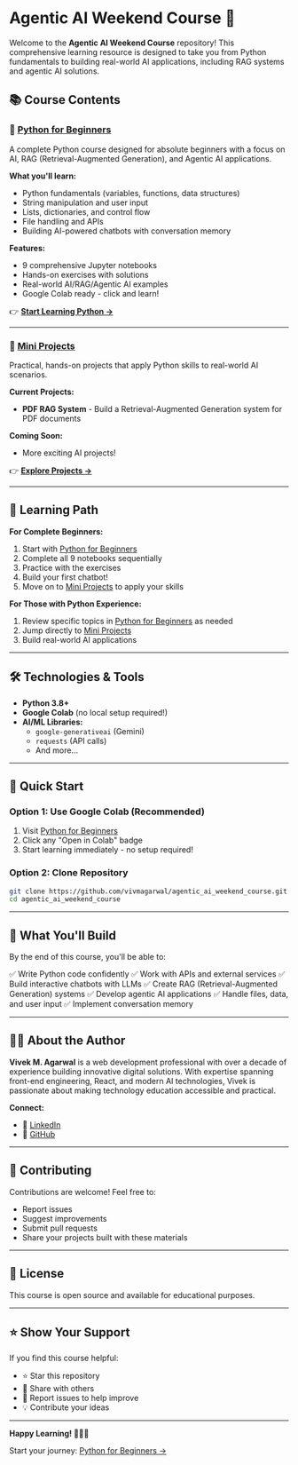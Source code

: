 # Agentic AI Weekend Course 🤖

Welcome to the **Agentic AI Weekend Course** repository! This comprehensive learning resource is designed to take you from Python fundamentals to building real-world AI applications, including RAG systems and agentic AI solutions.

## 📚 Course Contents

### 🐍 [Python for Beginners](./python_for_beginners/)

A complete Python course designed for absolute beginners with a focus on AI, RAG (Retrieval-Augmented Generation), and Agentic AI applications.

**What you'll learn:**
- Python fundamentals (variables, functions, data structures)
- String manipulation and user input
- Lists, dictionaries, and control flow
- File handling and APIs
- Building AI-powered chatbots with conversation memory

**Features:**
- 9 comprehensive Jupyter notebooks
- Hands-on exercises with solutions
- Real-world AI/RAG/Agentic AI examples
- Google Colab ready - click and learn!

👉 **[Start Learning Python →](./python_for_beginners/)**

---

### 🚀 [Mini Projects](./mini_projects/)

Practical, hands-on projects that apply Python skills to real-world AI scenarios.

**Current Projects:**
- **PDF RAG System** - Build a Retrieval-Augmented Generation system for PDF documents

**Coming Soon:**
- More exciting AI projects!

👉 **[Explore Projects →](./mini_projects/)**

---

## 🎯 Learning Path

**For Complete Beginners:**
1. Start with [Python for Beginners](./python_for_beginners/)
2. Complete all 9 notebooks sequentially
3. Practice with the exercises
4. Build your first chatbot!
5. Move on to [Mini Projects](./mini_projects/) to apply your skills

**For Those with Python Experience:**
1. Review specific topics in [Python for Beginners](./python_for_beginners/) as needed
2. Jump directly to [Mini Projects](./mini_projects/)
3. Build real-world AI applications

---

## 🛠️ Technologies & Tools

- **Python 3.8+**
- **Google Colab** (no local setup required!)
- **AI/ML Libraries:**
  - `google-generativeai` (Gemini)
  - `requests` (API calls)
  - And more...

---

## 🚀 Quick Start

### Option 1: Use Google Colab (Recommended)
1. Visit [Python for Beginners](./python_for_beginners/)
2. Click any "Open in Colab" badge
3. Start learning immediately - no setup required!

### Option 2: Clone Repository
```bash
git clone https://github.com/vivmagarwal/agentic_ai_weekend_course.git
cd agentic_ai_weekend_course
```

---

## 📖 What You'll Build

By the end of this course, you'll be able to:

✅ Write Python code confidently
✅ Work with APIs and external services
✅ Build interactive chatbots with LLMs
✅ Create RAG (Retrieval-Augmented Generation) systems
✅ Develop agentic AI applications
✅ Handle files, data, and user input
✅ Implement conversation memory

---

## 👨‍💻 About the Author

**Vivek M. Agarwal** is a web development professional with over a decade of experience building innovative digital solutions. With expertise spanning front-end engineering, React, and modern AI technologies, Vivek is passionate about making technology education accessible and practical.

**Connect:**
- 🔗 [LinkedIn](https://www.linkedin.com/in/vivmagarwal/)
- 🐙 [GitHub](https://github.com/vivmagarwal)

---

## 🤝 Contributing

Contributions are welcome! Feel free to:
- Report issues
- Suggest improvements
- Submit pull requests
- Share your projects built with these materials

---

## 📜 License

This course is open source and available for educational purposes.

---

## ⭐ Show Your Support

If you find this course helpful:
- ⭐ Star this repository
- 🔄 Share with others
- 🐛 Report issues to help improve
- 💡 Contribute your ideas

---

**Happy Learning! 🚀🐍🤖**

Start your journey: [Python for Beginners →](./python_for_beginners/)
